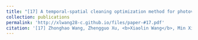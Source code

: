 ```yaml
---
title: "[17] A temporal-spatial cleaning optimization method for photovoltaic power plants"
collection: publications
permalink: 'http://xlwang28-c.github.io/files/paper-#17.pdf'
citation: '[17] Zhonghao Wang, Zhengguo Xu, <b>Xiaolin Wang</b>, Min Xie. (2022). &quot;A temporal-spatial cleaning optimization method for photovoltaic power plants.&quot; <i>Sustainable Energy Technologies and Assessments</i>. 49, 101691. [<a href="https://www.sciencedirect.com/science/article/abs/pii/S2213138821007050">link</a>]'
---
```


